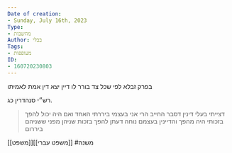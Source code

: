 ```yaml
---
Date of creation:
- Sunday, July 16th, 2023
Type:
- מחשבות
Author: בבלי
Tags:
- מעופפות
ID:
- 160720230803
---
```


בפרק זבלא
לפי שכל צד בורר לו דיין יצא דין אמת לאמיתו

רש״י סנהדרין כג.
> דצייתי בעלי דינין דסבר החייב הרי אני בעצמי ביררתי האחד ואם היה יכול להפך בזכותי היה מהפך והדיינין בעצמם נוחה דעתן להפך בזכות שניהן מפני ששניהם ביררום


[[משפט]][[משפט עברי]]
#משנה 